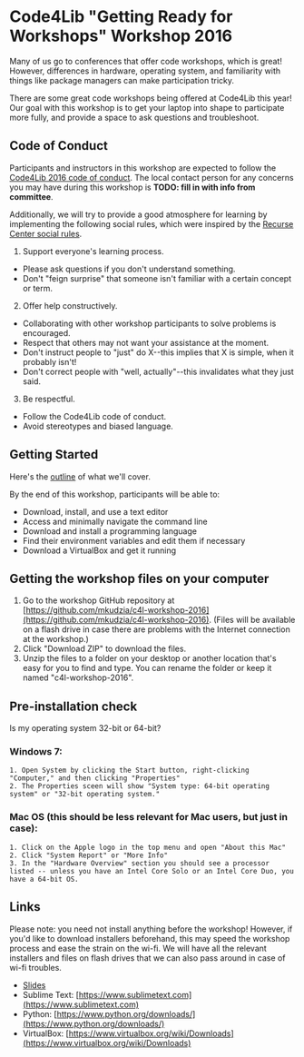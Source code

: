 # Code4Lib "Getting Ready for Workshops" Workshop 2016
Many of us go to conferences that offer code workshops, which is great! However, differences in hardware, operating system, and familiarity with things like package managers can make participation tricky. 

There are some great code workshops being offered at Code4Lib this year! Our goal with this workshop is to get your laptop into shape to participate more fully, and provide a space to ask questions and troubleshoot.

## Code of Conduct

Participants and instructors in this workshop are expected to follow the [Code4Lib 2016 code of conduct](http://2016.code4lib.org/conduct.html). The local contact person for any concerns you may have during this workshop is **TODO: fill in with info from committee**.

Additionally, we will try to provide a good atmosphere for learning by implementing the following social rules, which were inspired by the [Recurse Center social rules](https://www.recurse.com/manual#sub-sec-social-rules).

1. Support everyone's learning process.
  * Please ask questions if you don't understand something. 
  * Don't "feign surprise" that someone isn't familiar with a certain concept or term.

2. Offer help constructively.
  * Collaborating with other workshop participants to solve problems is encouraged.
  * Respect that others may not want your assistance at the moment.
  * Don't instruct people to "just" do X--this implies that X is simple, when it probably isn't!
  * Don't correct people with "well, actually"--this invalidates what they just said. 

3. Be respectful.
  * Follow the Code4Lib code of conduct.
  * Avoid stereotypes and biased language.

## Getting Started
Here's the [outline](outline.md) of what we'll cover.

By the end of this workshop, participants will be able to:
* Download, install, and use a text editor
* Access and minimally navigate the command line
* Download and install a programming language
* Find their environment variables and edit them if necessary
* Download a VirtualBox and get it running

## Getting the workshop files on your computer
1. Go to the workshop GitHub repository at [https://github.com/mkudzia/c4l-workshop-2016](https://github.com/mkudzia/c4l-workshop-2016). (Files will be available on a flash drive in case there are problems with the Internet connection at the workshop.)
2. Click "Download ZIP" to download the files. 
3. Unzip the files to a folder on your desktop or another location that's easy for you to find and type. You can rename the folder or keep it named "c4l-workshop-2016".

## Pre-installation check
Is my operating system 32-bit or 64-bit? 
### Windows 7:
	1. Open System by clicking the Start button, right-clicking "Computer," and then clicking "Properties"
	2. The Properties sceen will show "System type: 64-bit operating system" or "32-bit operating system."
### Mac OS (this should be less relevant for Mac users, but just in case):
	1. Click on the Apple logo in the top menu and open "About this Mac"
	2. Click "System Report" or "More Info"
	3. In the "Hardware Overview" section you should see a processor listed -- unless you have an Intel Core Solo or an Intel Core Duo, you have a 64-bit OS.

## Links
Please note: you need not install anything before the workshop! However, if you'd like to download installers beforehand, this may speed the workshop process and ease the strain on the wi-fi.
We will have all the relevant installers and files on flash drives that we can also pass around in case of wi-fi troubles.
* [Slides](https://goo.gl/hpSTIg)
* Sublime Text: [https://www.sublimetext.com](https://www.sublimetext.com)
* Python: [https://www.python.org/downloads/](https://www.python.org/downloads/)
* VirtualBox: [https://www.virtualbox.org/wiki/Downloads](https://www.virtualbox.org/wiki/Downloads)
